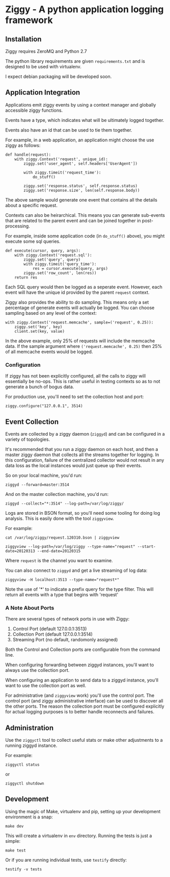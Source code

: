 Ziggy - A python application logging framework
=========================

Installation
----------------

Ziggy requires ZeroMQ and Python 2.7

The python library requirements are given `requirements.txt` and is designed to be used with virtualenv.

I expect debian packaging will be developed soon.

Application Integration
-----------------

Applications emit ziggy events by using a context manager and globally accessible ziggy functions.

Events have a type, which indicates what will be ultimately logged together.

Events also have an id that can be used to tie them together.

For example, in a web application, an application might choose the use ziggy as follows:


    def handle(request):
        with ziggy.Context('request', unique_id):
            ziggy.set('user_agent', self.headers['UserAgent'])

            with ziggy.timeit('request_time'):
                do_stuff()

            ziggy.set('response.status', self.response.status)
            ziggy.set('response.size', len(self.response.body))


The above sample would generate one event that contains all the details about a
specific request.

Contexts can also be heirarchical. This means you can generate sub-events that
are related to the parent event and can be joined together in post-processing.

For example, inside some application code (in `do_stuff()` above), you might execute some sql queries.

    def execute(cursor, query, args):
        with ziggy.Context('request.sql'):
            ziggy.set('query', query)
            with ziggy.timeit('query_time'):
                res = cursor.execute(query, args)
            ziggy.set('row_count', len(res))
        return res

Each SQL query would then be logged as a seperate event. However, each event
will have the unique id provided by the parent `request` context.

Ziggy also provides the ability to do sampling. This means only a set
percentage of generate events will actually be logged. You can choose sampling
based on any level of the context:

    with ziggy.Context('request.memcache', sample=('request', 0.25)):
        ziggy.set('key', key)
        client.set(key, value)

In the above example, only 25% of requests will include the memcache data. If
the sample argument where `('request.memcache', 0.25)` then 25% of all memcache
events would be logged.

### Configuration

If ziggy has not been explicitly configured, all the calls to ziggy will essentially be no-ops. This is
rather useful in testing contexts so as to not generate a bunch of bogus data.

For production use, you'll need to set the collection host and port:

    ziggy.configure("127.0.0.1", 3514)


Event Collection
-----------------

Events are collected by a ziggy daemon (`ziggyd`) and can be configured in a variety of topologies.

It's recommended that you run a ziggy daemon on each host, and then a master ziggy daemon that collects 
all the streams together for logging. In this configuration, failure of the centralized collector would not
result in any data loss as the local instances would just queue up their events.

So on your local machine, you'd run:

    ziggyd --forward=master:3514

And on the master collection machine, you'd run:

    ziggyd --collect="*:3514" --log-path=/var/log/ziggy/

Logs are stored in BSON format, so you'll need some tooling for doing log
analysis. This is easily done with the tool `ziggyview`.

For example:

    cat /var/log/ziggy/request.120310.bson | ziggyview

    ziggyview --log-path=/var/log/ziggy --type-name="request" --start-date=20120313 --end-date=20120315

Where `request` is the channel you want to examine.

You can also connect to `ziggyd` and get a live streaming of log data:

    ziggyview -H localhost:3513 --type-name="request*"

Note the use of '*' to indicate a prefix query for the type filter. This will
return all events with a type that begins with 'request'

### A Note About Ports

There are several types of network ports in use with Ziggy:

  1. Control Port (default 127.0.0.1:3513)
  1. Collection Port (default 127.0.0.1:3514)
  1. Streaming Port (no default, randomonly assigned)

Both the Control and Collection ports are configurable from the command line.

When configuring forwarding between ziggyd instances, you'll want to always use
the collection port. 

When configuring an application to send data to a ziggyd instance, you'll want
to use the collection port as well.

For administrative (and `ziggyview` work) you'll use the control port. The
control port (and ziggy administrative interface) can be used to discover all
the other ports. The reason the collection port must be configured explicitly
for actual logging purposes is to better handle reconnects and failures.


Administration
---------------
Use the `ziggyctl` tool to collect useful stats or make other adjustments to a running ziggyd instance.

For example:

    ziggyctl status

or

    ziggyctl shutdown


Development
-----------------

Using the magic of Make, virtualenv and pip, setting up your development environment is a snap:

    make dev

This will create a virtualenv in `env` directory. Running the tests is just a simple:

    make test

Or if you are running individual tests, use `testify` directly:

    testify -v tests

